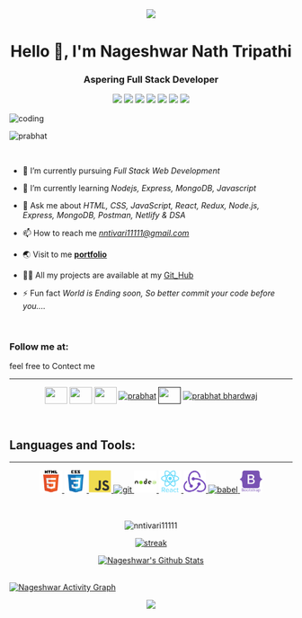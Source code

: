 <div align="center">
  <img src="https://media.giphy.com/media/M9gbBd9nbDrOTu1Mqx/giphy.gif" width="100"/>
</div>


<h1 align="center">Hello 👋, I'm Nageshwar Nath Tripathi</h1>
<h3 align="center">Aspering Full Stack Developer </h3>
<p align= "center">
<img src="https://img.shields.io/badge/HTML5-E34F26?style=for-the-badge&logo=html5&logoColor=white"/>
<img src="https://img.shields.io/badge/CSS3-1572B6?style=for-the-badge&logo=css3&logoColor=white"/>
<img src="https://img.shields.io/badge/R-React-skyblue"/>
<img src="https://img.shields.io/badge/Node.js-43853D?style=for-the-badge&logo=node.js&logoColor=white"/>
<img src="https://img.shields.io/badge/JavaScript-F7DF1E?style=for-the-badge&logo=javascript&logoColor=black"/>
<img src="https://img.shields.io/badge/Redux-593D88?style=for-the-badge&logo=redux&logoColor=white"/>
<img src="https://img.shields.io/badge/GIT-E44C30?style=for-the-badge&logo=git&logoColor=white"/>
</p>
<img align="center" alt="coding" width="auto" src="https://user-images.githubusercontent.com/56001279/169039511-a3887a25-f6aa-449c-a269-82372aaa8618.gif"/>
<p align="left"> <img src="https://komarev.com/ghpvc/?username=AWMprabhat&label=Profile%20views&color=0e75b6&style=flat" alt="prabhat"/> 
</p>
</br>

- 🔭 I’m currently pursuing *Full Stack Web Development*

- 🌱 I’m currently learning *Nodejs, Express, MongoDB, Javascript*

- 💬 Ask me about *HTML, CSS, JavaScript, React, Redux, Node.js, Express, MongoDB, Postman, Netlify & DSA*

- 📫 How to reach me *nntivari11111@gmail.com*

- 🌏 Visit to me **[portfolio](https://golden-nasturtium-9e417f.netlify.app/)**

- 👨‍💻 All my projects are available at my [Git_Hub](https://github.com/nntivari11111)

- ⚡ Fun fact *World is Ending soon, So better commit your code before you....*

<br>
<h3 align="left">Follow me at:</h3>
<p>feel free to Contect me</p>
<hr>
<p align="center">
<a href="https://www.linkedin.com/in/nageshwar-nath-tripathi-7236b3236/" target="_blank"><img align="center" src="https://raw.githubusercontent.com/rahuldkjain/github-profile-readme-generator/master/src/images/icons/Social/linked-in-alt.svg" alt="" height="30" width="40" /></a>
<a href="/" target="_open"><img align="center" src="https://raw.githubusercontent.com/rahuldkjain/github-profile-readme-generator/master/src/images/icons/Social/instagram.svg" alt="" height="30" width="40" /></a>
  <a href="https://twitter.com/" target="blank"><img align="center" src="https://raw.githubusercontent.com/rahuldkjain/github-profile-readme-generator/master/src/images/icons/Social/twitter.svg" alt="" height="30" width="40" /></a>
  <a href="" target="blank"><img align="center" src="https://raw.githubusercontent.com/rahuldkjain/github-profile-readme-generator/master/src/images/icons/Social/facebook.svg" alt="prabhat" height="30" width="40" /></a>
  <a href=""><img align="center" src="https://raw.githubusercontent.com/rahuldkjain/github-profile-readme-generator/master/src/images/icons/Social/medium.svg" alt="" height="30" width="40" /></a>
<a href="" target="blank"><img align="center" src="https://raw.githubusercontent.com/rahuldkjain/github-profile-readme-generator/master/src/images/icons/Social/youtube.svg" alt="prabhat bhardwaj" height="30" width="40" /></a>

</p>
<br>

<h2 align="left">Languages and Tools:</h2>
<hr>
  
<p align="center">
  <a href="https://www.w3.org/html/" target="_blank" rel="noreferrer">
    <img src="https://raw.githubusercontent.com/devicons/devicon/master/icons/html5/html5-original-wordmark.svg" alt="html5" width="40" height="40"/> 
  </a>
  <a href="https://www.w3schools.com/css/" target="_blank" rel="noreferrer">
    <img src="https://raw.githubusercontent.com/devicons/devicon/master/icons/css3/css3-original-wordmark.svg" alt="css3" width="40" height="40"/>
  </a> 
  <a href="https://developer.mozilla.org/en-US/docs/Web/JavaScript" target="_blank" rel="noreferrer"> 
    <img src="https://raw.githubusercontent.com/devicons/devicon/master/icons/javascript/javascript-original.svg" alt="javascript" width="40" height="40"/> 
  </a> 
  <a href="https://git-scm.com/" target="_blank" rel="noreferrer"> 
  <img src="https://www.vectorlogo.zone/logos/git-scm/git-scm-icon.svg" alt="git" width="40" height="40"/> </a><a href="https://nodejs.org" target="_blank" rel="noreferrer"> <img src="https://raw.githubusercontent.com/devicons/devicon/master/icons/nodejs/nodejs-original-wordmark.svg" alt="nodejs" width="40" height="40"/> 
  </a> 
</a> 
<a href="https://reactjs.org/" target="_blank" rel="noreferrer">
  <img src="https://raw.githubusercontent.com/devicons/devicon/master/icons/react/react-original-wordmark.svg" alt="react" width="40" height="40"/>
</a>  
<a href="https://redux.js.org" target="_blank" rel="noreferrer">
  <img src="https://raw.githubusercontent.com/devicons/devicon/master/icons/redux/redux-original.svg" alt="redux" width="40" height="40"/> 
</a>
 <a href="https://babeljs.io/" target="_blank" rel="noreferrer">
  <img src="https://www.vectorlogo.zone/logos/babeljs/babeljs-icon.svg" alt="babel" width="40" height="40"/> 
</a> 
<a href="https://getbootstrap.com" target="_blank" rel="noreferrer">
  <img src="https://raw.githubusercontent.com/devicons/devicon/master/icons/bootstrap/bootstrap-plain-wordmark.svg" alt="bootstrap" width="40" height="40"/>
</a> 
</p>
 
<br/>
<p align="center"><img align="center" src="https://github-readme-stats.vercel.app/api/top-langs?username=nntivari11111&show_icons=true&locale=en&layout=compact&theme=react&hide_border=true&bg_color=0D1117" alt="nntivari11111" /></p>
<p align="center">
    <a href="https://github.com/AshwiniPrakash007/github-readme-streak-stats">
        <img title=":fire: Get streak stats for your profile at git.io/streak-stats" alt="streak" src="https://github-readme-streak-stats.herokuapp.com/?user=nntivari11111&theme=black-ice&hide_border=true&stroke=0000&background=060A0CD0"/>
    </a>
</p>
<p align="center">
    <a href="https://github.com/nntivari11111/github-readme-stats"><img alt="Nageshwar's Github Stats" src="https://github-readme-stats.vercel.app/api?username=nntivari11111&show_icons=true&count_private=true&theme=react&hide_border=true&bg_color=0D1117" /></a>
    </p>
 
<br/>
<a href="https://github.com/nntivari11111/github-readme-activity-graph"><img alt="Nageshwar Activity Graph" src="https://activity-graph.herokuapp.com/graph?username=nntivari11111&bg_color=0D1117&color=5BCDEC&line=5BCDEC&point=FFFFFF&hide_border=true" /></a>

<p align="center">
  <img  src="https://raw.githubusercontent.com/Trilokia/Trilokia/379277808c61ef204768a61bbc5d25bc7798ccf1/bottom_header.svg">
 </p>
